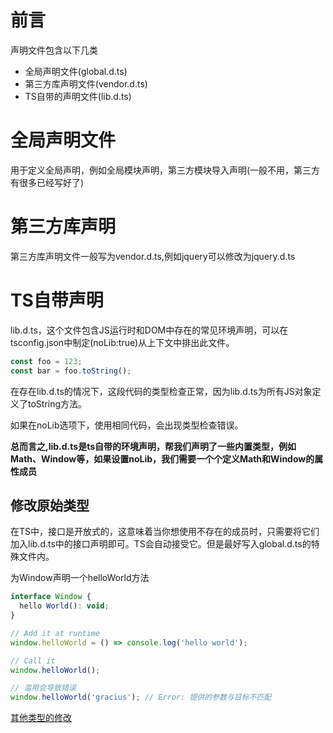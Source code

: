 # 前言
声明文件包含以下几类
- 全局声明文件(global.d.ts)
- 第三方库声明文件(vendor.d.ts)
- TS自带的声明文件(lib.d.ts)

# 全局声明文件
用于定义全局声明，例如全局模块声明，第三方模块导入声明(一般不用，第三方有很多已经写好了)

# 第三方库声明
第三方库声明文件一般写为vendor.d.ts,例如jquery可以修改为jquery.d.ts

# TS自带声明
lib.d.ts，这个文件包含JS运行时和DOM中存在的常见环境声明，可以在tsconfig.json中制定(noLib:true)从上下文中排出此文件。

```javascript
const foo = 123;
const bar = foo.toString();
```
在存在lib.d.ts的情况下，这段代码的类型检查正常，因为lib.d.ts为所有JS对象定义了toString方法。

如果在noLib选项下，使用相同代码，会出现类型检查错误。

**总而言之,lib.d.ts是ts自带的环境声明，帮我们声明了一些内置类型，例如Math、Window等，如果设置noLib，我们需要一个个定义Math和Window的属性成员**

## 修改原始类型
在TS中，接口是开放式的，这意味着当你想使用不存在的成员时，只需要将它们加入lib.d.ts中的接口声明即可。TS会自动接受它。但是最好写入global.d.ts的特殊文件内。


为Window声明一个helloWorld方法
```javascript
interface Window {
  hello World(): void;
}

```
```javascript
// Add it at runtime
window.helloWorld = () => console.log('hello world');

// Call it
window.helloWorld();

// 滥用会导致错误
window.helloWorld('gracius'); // Error: 提供的参数与目标不匹配

```
[其他类型的修改](https://jkchao.github.io/typescript-book-chinese/typings/lib.html#math)